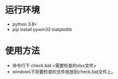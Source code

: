 # 运行环境
* python 3.8+
* pip install pywin32 matplotlib

# 使用方法
* 命令行下 check.bat <需要检查的xlsx文件>
* windows下将要检查的文件拖放到check.bat文件上。